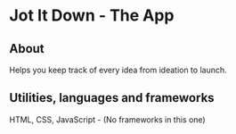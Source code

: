 # Jot It Down - The App

## About

Helps you keep track of every idea from ideation to launch.

## Utilities, languages and frameworks

HTML, CSS, JavaScript - (No frameworks in this one)

